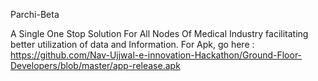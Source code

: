 Parchi-Beta

A Single One Stop Solution For All Nodes Of Medical Industry facilitating better utilization of data and Information.
For Apk, go here : https://github.com/Nav-Ujjwal-e-innovation-Hackathon/Ground-Floor-Developers/blob/master/app-release.apk

